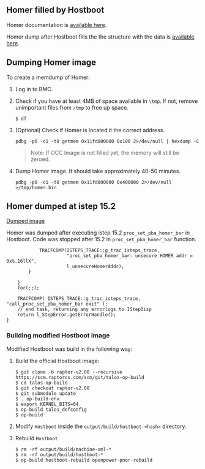 ## Homer filled by Hostboot
Homer documentation is
[available here](https://github.com/open-power/docs/blob/master/occ/p9_pmcd_homer.pdf).

Homer dump after Hostboot fills the the structure with the data is
[available here](https://cloud.3mdeb.com/index.php/s/cNZJYE9ysgSaebJ).

## Dumping Homer image

To create a memdump of Homer:

1.
    Log in to BMC.

2.
    Check if you have at least 4MB of space available in `\tmp`.
    If not, remove unimportant files from `/tmp` to free up space.

    ```
    $ df
    ```
3.
    (Optional) Check if Homer is located it the correct address.
    ```
    pdbg -p0 -c1 -t0 getmem 0x11fd800000 0x100 2>/dev/null | hexdump -C
    ```
    > Note: If OCC Image is not filled yet, the memory will still be zeroed.

4.
    Dump Homer image. It should take approximately 40-50 minutes.

    ```
    pdbg -p0 -c1 -t0 getmem 0x11fd800000 0x400000 2>/dev/null >/tmp/homer.bin
    ```

## Homer dumped at istep 15.2

[Dumped image](https://cloud.3mdeb.com/index.php/s/HDNikYe7Jmfc7Pg)

Homer was dumped after executing
istep 15.2 `proc_set_pba_homer_bar` in Hostboot.
Code was stopped after 15.2 in `proc_set_pba_homer_bar` function.

```
            TRACFCOMP(ISTEPS_TRACE::g_trac_isteps_trace,
                      "proc_set_pba_homer_bar: unsecure HOMER addr = 0x%.16llX",
                      l_unsecureHomerAddr);
        }

    }
    for(;;);

    TRACFCOMP( ISTEPS_TRACE::g_trac_isteps_trace, "call_proc_set_pba_homer_bar exit" );
    // end task, returning any errorlogs to IStepDisp
    return l_StepError.getErrorHandle();
}
```

### Building modified Hostboot image

Modified Hostboot was build in the following way:

1.
    Build the official Hostboot image:
    ```
    $ git clone -b raptor-v2.00 --recursive https://scm.raptorcs.com/scm/git/talos-op-build
    $ cd talos-op-build
    $ git checkout raptor-v2.00
    $ git submodule update
    $ . op-build-env
    $ export KERNEL_BITS=64
    $ op-build talos_defconfig
    $ op-build
    ```

2.
    Modify `Hostboot` inside the `output/build/hostboot-<hash>` directory.

3.
    Rebuild `Hostboot`
    ```
    $ rm -rf output/build/machine-xml-*
    $ rm -rf output/build/hostboot-*
    $ op-build hostboot-rebuild openpower-pnor-rebuild
    ```
